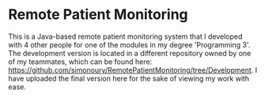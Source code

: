 # Remote Patient Monitoring

This is a Java-based remote patient monitoring system that I developed with 4 other people for one of the modules in my degree 'Programming 3'. The development version is located in a different repository owned by one of my teammates, which can be found here: https://github.com/simonoury/RemotePatientMonitoring/tree/Development. I have uploaded the final version here for the sake of viewing my work with ease.
